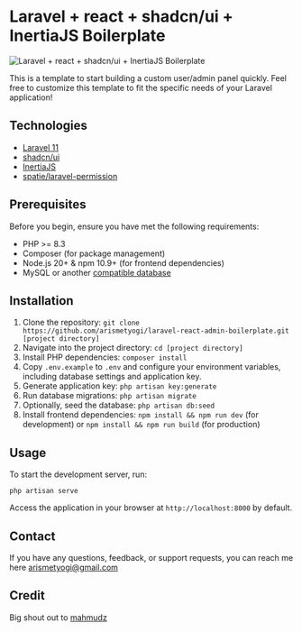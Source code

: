 # Laravel + react + shadcn/ui + InertiaJS Boilerplate

![Laravel + react + shadcn/ui + InertiaJS Boilerplate](https://raw.githubusercontent.com/mahmudz/laravel-shadcn-app-panel/main/public/repository-cover.png)

This is a template to start building a custom user/admin panel quickly.
Feel free to customize this template to fit the specific needs of your Laravel application!

## Technologies

- [Laravel 11](https://laravel.com/docs/)
- [shadcn/ui](https://ui.shadcn.com/docs)
- [InertiaJS](https://inertiajs.com/)
- [spatie/laravel-permission](https://spatie.be/docs/laravel-permission/v6)

## Prerequisites

Before you begin, ensure you have met the following requirements:

- PHP >= 8.3
- Composer (for package management)
- Node.js 20+ & npm 10.9+ (for frontend dependencies)
- MySQL or another [compatible database](https://laravel.com/docs/11.x/database#configuration)

## Installation

1. Clone the repository: `git clone https://github.com/arismetyogi/laravel-react-admin-boilerplate.git [project directory]`
2. Navigate into the project directory: `cd [project directory]`
3. Install PHP dependencies: `composer install`
4. Copy `.env.example` to `.env` and configure your environment variables, including database settings and application key.
5. Generate application key: `php artisan key:generate`
6. Run database migrations: `php artisan migrate`
7. Optionally, seed the database: `php artisan db:seed`
8. Install frontend dependencies: `npm install && npm run dev` (for development) or `npm install && npm run build` (for production)

## Usage

To start the development server, run:

```
php artisan serve
```

Access the application in your browser at `http://localhost:8000` by default.

## Contact

If you have any questions, feedback, or support requests, you can reach me here [arismetyogi@gmail.com](https://github.com/arismetyogi/laravel-react-admin-boilerplate.git)

## Credit

Big shout out to [mahmudz](https://github.com/mahmudz/laravel-shadcn-app-panel.git)
